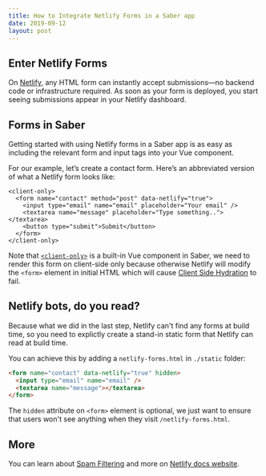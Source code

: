 ```yaml
---
title: How to Integrate Netlify Forms in a Saber app
date: 2019-09-12
layout: post
---
```


## Enter Netlify Forms

On [Netlify](https://www.netlify.com/products/forms/), any HTML form can instantly accept submissions—no backend code or infrastructure required. As soon as your form is deployed, you start seeing submissions appear in your Netlify dashboard.

## Forms in Saber

Getting started with using Netlify forms in a Saber app is as easy as including the relevant form and input tags into your Vue component.

For our example, let’s create a contact form. Here’s an abbreviated version of what a Netlify form looks like:

```vue
<client-only>
  <form name="contact" method="post" data-netlify="true">
    <input type="email" name="email" placeholder="Your email" />
    <textarea name="message" placeholder="Type something.."></textarea>
    <button type="submit">Submit</button>
  </form>
</client-only>
```

Note that [`<client-only>`](https://saber.land/docs/components.html#clientonly) is a built-in Vue component in Saber, we need to render this form on client-side only because otherwise Netlify will modify the `<form>` element in initial HTML which will cause [Client Side Hydration](https://ssr.vuejs.org/guide/hydration.html) to fail.

## Netlify bots, do you read?

Because what we did in the last step, Netlify can't find any forms at build time, so you need to explictly create a stand-in static form that Netlify can read at build time.

You can achieve this by adding a `netlify-forms.html` in `./static` folder:

```html
<form name="contact" data-netlify="true" hidden>
  <input type="email" name="email" />
  <textarea name="message"></textarea>
</form>
```

The `hidden` attribute on `<form>` element is optional, we just want to ensure that users won't see anything when they visit `/netlify-forms.html`.

## More

You can learn about [Spam Filtering](https://www.netlify.com/docs/form-handling/#spam-filtering) and more on [Netlify docs website](https://www.netlify.com/docs/form-handling).
